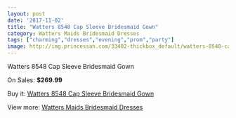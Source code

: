 ```yaml
---
layout: post
date: '2017-11-02'
title: "Watters 8548 Cap Sleeve Bridesmaid Gown"
category: Watters Maids Bridesmaid Dresses
tags: ["charming","dresses","evening","prom","party"]
image: http://img.princessan.com/33402-thickbox_default/watters-8548-cap-sleeve-bridesmaid-gown.jpg
---
```

Watters 8548 Cap Sleeve Bridesmaid Gown

On Sales: **$269.99**
<a href="https://www.princessan.com/en/15524-watters-8548-cap-sleeve-bridesmaid-gown.html"><amp-img layout="responsive" width="600" height="600" src="//img.princessan.com/33402-thickbox_default/watters-8548-cap-sleeve-bridesmaid-gown.jpg" alt="Watters 8548 Cap Sleeve Bridesmaid Gown 0" /></a>
<a href="https://www.princessan.com/en/15524-watters-8548-cap-sleeve-bridesmaid-gown.html"><amp-img layout="responsive" width="600" height="600" src="//img.princessan.com/33403-thickbox_default/watters-8548-cap-sleeve-bridesmaid-gown.jpg" alt="Watters 8548 Cap Sleeve Bridesmaid Gown 1" /></a>

Buy it: [Watters 8548 Cap Sleeve Bridesmaid Gown](https://www.princessan.com/en/15524-watters-8548-cap-sleeve-bridesmaid-gown.html "Watters 8548 Cap Sleeve Bridesmaid Gown")

View more: [Watters Maids Bridesmaid Dresses](https://www.princessan.com/en/114- "Watters Maids Bridesmaid Dresses")